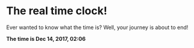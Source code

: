 # The real time clock!

Ever wanted to know what the time is? Well, your journey is about to end!

**The time is Dec 14, 2017, 02:06**